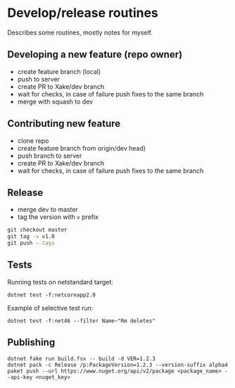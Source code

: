 # Develop/release routines

Describes some routines, mostly notes for myself.

## Developing a new feature (repo owner)

* create feature branch (local)
* push to server
* create PR to Xake/dev branch
* wait for checks, in case of failure push fixes to the same branch
* merge with squash to dev

## Contributing new feature

* clone repo
* create feature branch from origin/dev head)
* push branch to server
* create PR to Xake/dev branch
* wait for checks, in case of failure push fixes to the same branch

## Release

* merge dev to master
* tag the version with `v` prefix

```cmd
git checkout master
git tag -v v1.0
git push --tags
```

## Tests

Running tests on netstandard target:

```
dotnet test -f:netcoreapp2.0
```

Example of selective test run:

```
dotnet test -f:net46 --filter Name~"Rm deletes"
```

## Publishing

```
dotnet fake run build.fsx -- build -d VER=1.2.3
dotnet pack -c Release /p:PackageVersion=1.2.3 --version-suffix alpha4
paket push --url https://www.nuget.org/api/v2/package <package_name> --api-key <nuget_key>

```